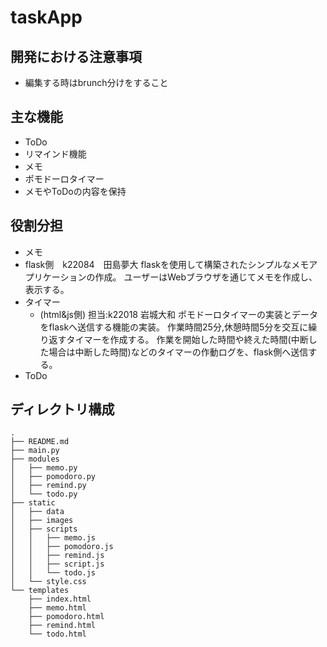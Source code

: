 # taskApp

## 開発における注意事項
- 編集する時はbrunch分けをすること

## 主な機能
- ToDo
- リマインド機能
- メモ
- ポモドーロタイマー
- メモやToDoの内容を保持

## 役割分担
- メモ
- flask側　k22084　田島夢大
flaskを使用して構築されたシンプルなメモアプリケーションの作成。
ユーザーはWebブラウザを通じてメモを作成し、表示する。
- タイマー
    - (html&js側) 担当:k22018 岩城大和 
      ポモドーロタイマーの実装とデータをflaskへ送信する機能の実装。
      作業時間25分,休憩時間5分を交互に繰り返すタイマーを作成する。
      作業を開始した時間や終えた時間(中断した場合は中断した時間)などのタイマーの作動ログを、flask側へ送信する。
- ToDo

## ディレクトリ構成
```
.
├── README.md
├── main.py
├── modules
│   ├── memo.py
│   ├── pomodoro.py
│   ├── remind.py
│   └── todo.py
├── static
│   ├── data
│   ├── images
│   ├── scripts
│   │   ├── memo.js
│   │   ├── pomodoro.js
│   │   ├── remind.js
│   │   ├── script.js
│   │   └── todo.js
│   └── style.css
└── templates
    ├── index.html
    ├── memo.html
    ├── pomodoro.html
    ├── remind.html
    └── todo.html
```
